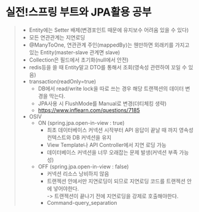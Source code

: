 # 실전!스프링 부트와 JPA활용 공부
> * Entity에는 Setter 배제(변경포인트 때문에 유지보수 어려움 있을 수 있다)
> * 모든 연관관계는 지연로딩
> * @ManyToOne, 연관관계 주인(mappedBy)는 웬만하면 외래키를 가지고 있는 Entity(master-slave 관계면 slave)
> * Collection은 필드에서 초기화(null에서 안전)
> * redis등을 쓸 때 Entity말고 DTO를 통해서 조회(영속성 관련하여 꼬일 수 있음)
> * transaction(readOnly=true)
>   - DB에서 read/write lock을 따로 쓰는 경우 해당 트랜젝션의 데이터 변경을 막는다.
>   - JPA사용 시 FlushMode를 Manual로 변경(더티체킹 생략)
>   -  <https://www.inflearn.com/questions/7185>
> * OSIV
>   + ON (spring.jpa.open-in-view : true)
>     - 최초 데이터베이스 커넥션 시작부터 API 응답이 끝날 때 까지 영속성 컨텍스트와 DB 커넥션을 유지
>     - View Template나 API Controller에서 지연 로딩 가능
>     - 데이터베이스 커넥션을 너무 오래잡는 문제 발생(커넥션 부족 가능성)
>   + OFF (spring.jpa.open-in-view : false)
>     - 커넥션 리소스 낭비하지 않음
>     - 트랜젝션 안에서만 지연로딩이 되므로 지연로딩 코드를 트랜젝션 안에 넣어야한다.    
>         -> 트랜젝션이 끝나기 전에 지연로딩을 강제로 호출해야한다.
>     - Command-query_separation
